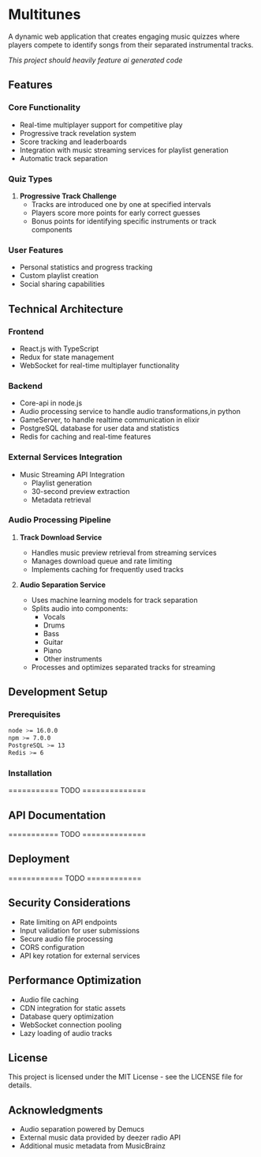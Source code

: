 # Multitunes

A dynamic web application that creates engaging music quizzes where players compete to identify songs from their separated instrumental tracks. 

_This project should heavily feature ai generated code_


## Features

### Core Functionality
- Real-time multiplayer support for competitive play
- Progressive track revelation system
- Score tracking and leaderboards
- Integration with music streaming services for playlist generation
- Automatic track separation

### Quiz Types
1. **Progressive Track Challenge**
   - Tracks are introduced one by one at specified intervals
   - Players score more points for early correct guesses
   - Bonus points for identifying specific instruments or track components

### User Features
- Personal statistics and progress tracking
- Custom playlist creation
- Social sharing capabilities

## Technical Architecture

### Frontend
- React.js with TypeScript
- Redux for state management
- WebSocket for real-time multiplayer functionality

### Backend
- Core-api in node.js 
- Audio processing service to handle audio transformations,in python
- GameServer, to handle realtime communication in elixir
- PostgreSQL database for user data and statistics
- Redis for caching and real-time features

### External Services Integration
- Music Streaming API Integration
  - Playlist generation
  - 30-second preview extraction
  - Metadata retrieval

### Audio Processing Pipeline
1. **Track Download Service**
   - Handles music preview retrieval from streaming services
   - Manages download queue and rate limiting
   - Implements caching for frequently used tracks

2. **Audio Separation Service**
   - Uses machine learning models for track separation
   - Splits audio into components:
     - Vocals
     - Drums
     - Bass
     - Guitar
     - Piano
     - Other instruments
   - Processes and optimizes separated tracks for streaming

## Development Setup

### Prerequisites
```bash
node >= 16.0.0
npm >= 7.0.0
PostgreSQL >= 13
Redis >= 6
```

### Installation
=========== TODO ==============

## API Documentation
=========== TODO ==============

## Deployment
============ TODO ============

## Security Considerations
- Rate limiting on API endpoints
- Input validation for user submissions
- Secure audio file processing
- CORS configuration
- API key rotation for external services

## Performance Optimization

- Audio file caching
- CDN integration for static assets
- Database query optimization
- WebSocket connection pooling
- Lazy loading of audio tracks

## License

This project is licensed under the MIT License - see the LICENSE file for details.

## Acknowledgments

- Audio separation powered by Demucs
- External music data provided by deezer radio API
- Additional music metadata from MusicBrainz
